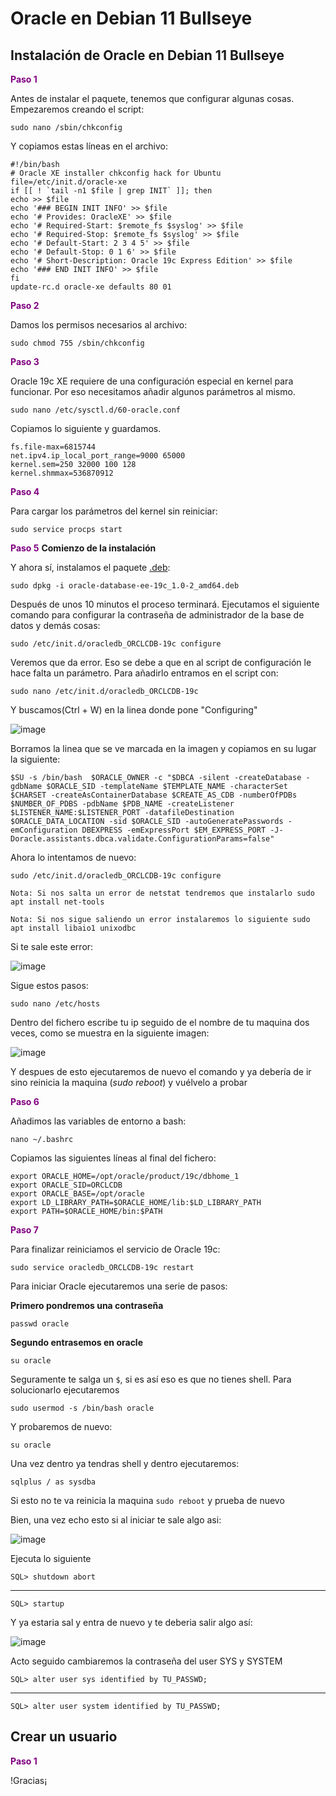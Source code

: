 # Oracle en Debian 11 Bullseye

## Instalación de Oracle en Debian 11 Bullseye

<font color="#800080">**Paso 1**</font>

Antes de instalar el paquete, tenemos que configurar algunas cosas. Empezaremos creando el script:

    sudo nano /sbin/chkconfig

Y copiamos estas líneas en el archivo:

    #!/bin/bash
    # Oracle XE installer chkconfig hack for Ubuntu
    file=/etc/init.d/oracle-xe
    if [[ ! `tail -n1 $file | grep INIT` ]]; then
    echo >> $file
    echo '### BEGIN INIT INFO' >> $file
    echo '# Provides: OracleXE' >> $file
    echo '# Required-Start: $remote_fs $syslog' >> $file
    echo '# Required-Stop: $remote_fs $syslog' >> $file
    echo '# Default-Start: 2 3 4 5' >> $file
    echo '# Default-Stop: 0 1 6' >> $file
    echo '# Short-Description: Oracle 19c Express Edition' >> $file
    echo '### END INIT INFO' >> $file
    fi
    update-rc.d oracle-xe defaults 80 01

<font color="#800080">**Paso 2**</font>

Damos los permisos necesarios al archivo:

    sudo chmod 755 /sbin/chkconfig

<font color="#800080">**Paso 3**</font>

Oracle 19c XE requiere de una configuración especial en kernel para funcionar. Por eso necesitamos añadir algunos parámetros al mismo.

    sudo nano /etc/sysctl.d/60-oracle.conf

Copiamos lo siguiente y guardamos.

    fs.file-max=6815744
    net.ipv4.ip_local_port_range=9000 65000
    kernel.sem=250 32000 100 128
    kernel.shmmax=536870912

<font color="#800080">**Paso 4**</font>

Para cargar los parámetros del kernel sin reiniciar:

    sudo service procps start

<font color="#800080">**Paso 5**</font> **Comienzo de la instalación**

Y ahora sí, instalamos el paquete [.deb](https://www.dropbox.com/s/p1vhrnjw73fdc70/oracle-database-ee-19c_1.0-2_amd64.deb?dl=0):

    sudo dpkg -i oracle-database-ee-19c_1.0-2_amd64.deb

Después de unos 10 minutos el proceso terminará. Ejecutamos el siguiente comando para configurar la contraseña de administrador de la base de datos y demás cosas:

    sudo /etc/init.d/oracledb_ORCLCDB-19c configure

Veremos que da error. Eso se debe a que en al script de configuración le hace falta un parámetro. Para añadirlo entramos en el script con:

    sudo nano /etc/init.d/oracledb_ORCLCDB-19c

Y buscamos(Ctrl + W) en la linea donde pone "Configuring"

![image](../images/ABD/1-oracle.png)

Borramos la linea que se ve marcada en la imagen y copiamos en su lugar la siguiente:

    $SU -s /bin/bash  $ORACLE_OWNER -c "$DBCA -silent -createDatabase -gdbName $ORACLE_SID -templateName $TEMPLATE_NAME -characterSet $CHARSET -createAsContainerDatabase $CREATE_AS_CDB -numberOfPDBs $NUMBER_OF_PDBS -pdbName $PDB_NAME -createListener $LISTENER_NAME:$LISTENER_PORT -datafileDestination $ORACLE_DATA_LOCATION -sid $ORACLE_SID -autoGeneratePasswords -emConfiguration DBEXPRESS -emExpressPort $EM_EXPRESS_PORT -J-Doracle.assistants.dbca.validate.ConfigurationParams=false"

Ahora lo intentamos de nuevo:

    sudo /etc/init.d/oracledb_ORCLCDB-19c configure

`Nota: Si nos salta un error de netstat tendremos que instalarlo sudo apt install net-tools`

`Nota: Si nos sigue saliendo un error instalaremos lo siguiente sudo apt install libaio1 unixodbc`

Si te sale este error:

![image](../images/ABD/2-oracle.png)

Sigue estos pasos:

    sudo nano /etc/hosts

Dentro del fichero escribe tu ip seguido de el nombre de tu maquina dos veces, como se muestra en la siguiente imagen:

![image](../images/ABD/3-oracle.png)

Y despues de esto ejecutaremos de nuevo el comando y ya debería de ir sino reinicia la maquina (*sudo reboot*) y vuélvelo a probar 

<font color="#800080">**Paso 6**</font>

Añadimos las variables de entorno a bash:

    nano ~/.bashrc

Copiamos las siguientes líneas al final del fichero:

    export ORACLE_HOME=/opt/oracle/product/19c/dbhome_1
    export ORACLE_SID=ORCLCDB
    export ORACLE_BASE=/opt/oracle
    export LD_LIBRARY_PATH=$ORACLE_HOME/lib:$LD_LIBRARY_PATH
    export PATH=$ORACLE_HOME/bin:$PATH

<font color="#800080">**Paso 7**</font>

Para finalizar reiniciamos el servicio de Oracle 19c:

    sudo service oracledb_ORCLCDB-19c restart

Para iniciar Oracle ejecutaremos una serie de pasos:

**Primero pondremos una contraseña**

    passwd oracle

**Segundo entrasemos en oracle**

    su oracle

Seguramente te salga un `$`, si es así eso es que no tienes shell. Para solucionarlo ejecutaremos

    sudo usermod -s /bin/bash oracle

Y probaremos de nuevo:

    su oracle

Una vez dentro ya tendras shell y dentro ejecutaremos:

    sqlplus / as sysdba

Si esto no te va reinicia la maquina `sudo reboot` y prueba de nuevo

Bien, una vez echo esto si al iniciar te sale algo asi:

![image](../images/ABD/4-oracle.png)

Ejecuta lo siguiente

    SQL> shutdown abort
---
    SQL> startup

Y ya estaria sal y entra de nuevo y te deberia salir algo así:

![image](../images/ABD/5-oracle.png)

Acto seguido cambiaremos la contraseña del user SYS y SYSTEM

    SQL> alter user sys identified by TU_PASSWD;
---
    SQL> alter user system identified by TU_PASSWD;

## Crear un usuario

<font color="#800080">**Paso 1**</font>


!Gracias¡